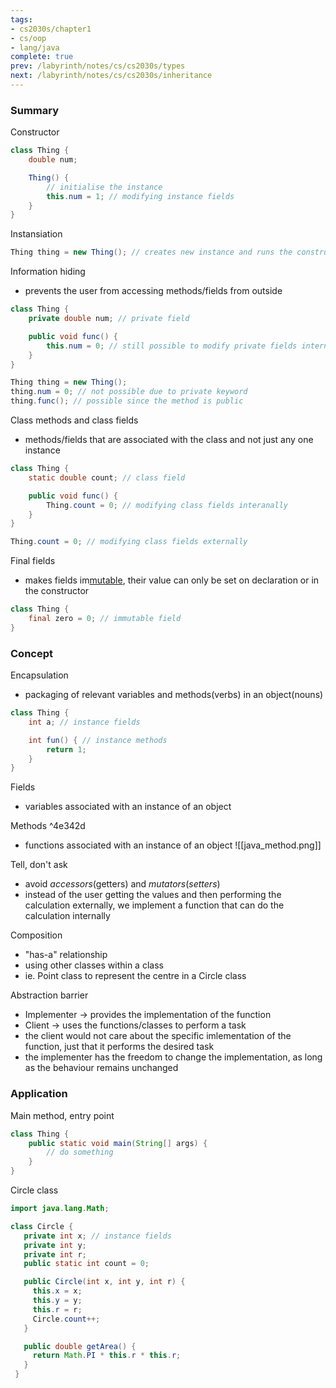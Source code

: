 ```yaml
---
tags:
- cs2030s/chapter1
- cs/oop
- lang/java
complete: true
prev: /labyrinth/notes/cs/cs2030s/types
next: /labyrinth/notes/cs/cs2030s/inheritance
---
```

   
### Summary
Constructor
```java
class Thing {
	double num;

	Thing() {
		// initialise the instance
		this.num = 1; // modifying instance fields
	}
}
```

Instansiation
```java
Thing thing = new Thing(); // creates new instance and runs the constructor
```

Information hiding
- prevents the user from accessing methods/fields from outside
```java
class Thing {
	private double num; // private field

	public void func() {
		this.num = 0; // still possible to modify private fields internally
	}
}

Thing thing = new Thing();
thing.num = 0; // not possible due to private keyword
thing.func(); // possible since the method is public
```

Class methods and class fields
- methods/fields that are associated with the class and not just any one instance
```java
class Thing {
	static double count; // class field

	public void func() {
		Thing.count = 0; // modifying class fields interanally
	}
}

Thing.count = 0; // modifying class fields externally
```

Final fields
- makes fields im[mutable](/labyrinth/notes/cs/cs1101s/mutable_data), their value can only be set on declaration or in the constructor
```java
class Thing {
	final zero = 0; // immutable field
}
```
### Concept
Encapsulation
- packaging of relevant variables and methods(verbs) in an object(nouns)
```java
class Thing {
	int a; // instance fields

	int fun() { // instance methods
		return 1;
	}
}
```

Fields
- variables associated with an instance of an object

Methods ^4e342d
- functions associated with an instance of an object
![[java_method.png]]

Tell, don't ask
- avoid _accessors_(getters) and _mutators_(_setters_)
- instead of the user getting the values and then performing the calculation externally, we implement a function that can do the calculation internally

Composition
- "has-a" relationship
- using other classes within a class
- ie. Point class to represent the centre in a Circle class

Abstraction barrier
- Implementer -> provides the implementation of the function
- Client -> uses the functions/classes to perform a task
- the client would not care about the specific imlementation of the function, just that it performs the desired task
- the implementer has the freedom to change the implementation, as long as the behaviour remains unchanged
### Application
Main method, entry point
```java
class Thing {
	public static void main(String[] args) {
		// do something
	}
}
```

Circle class
```java
import java.lang.Math;

class Circle {
   private int x; // instance fields
   private int y;
   private int r;
   public static int count = 0;

   public Circle(int x, int y, int r) {
     this.x = x;
     this.y = y;
     this.r = r;
     Circle.count++;
   }

   public double getArea() {
     return Math.PI * this.r * this.r;
   }
 }
```